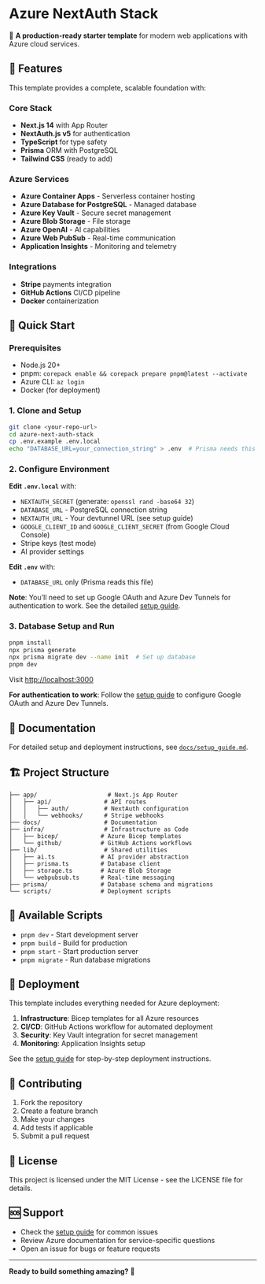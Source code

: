 # Azure NextAuth Stack

🚀 **A production-ready starter template** for modern web applications with Azure cloud services.

## 🌟 Features

This template provides a complete, scalable foundation with:

### Core Stack
- **Next.js 14** with App Router
- **NextAuth.js v5** for authentication
- **TypeScript** for type safety
- **Prisma** ORM with PostgreSQL
- **Tailwind CSS** (ready to add)

### Azure Services
- **Azure Container Apps** - Serverless container hosting
- **Azure Database for PostgreSQL** - Managed database
- **Azure Key Vault** - Secure secret management
- **Azure Blob Storage** - File storage
- **Azure OpenAI** - AI capabilities
- **Azure Web PubSub** - Real-time communication
- **Application Insights** - Monitoring and telemetry

### Integrations
- **Stripe** payments integration
- **GitHub Actions** CI/CD pipeline
- **Docker** containerization

## 🚀 Quick Start

### Prerequisites
- Node.js 20+
- pnpm: `corepack enable && corepack prepare pnpm@latest --activate`
- Azure CLI: `az login`
- Docker (for deployment)

### 1. Clone and Setup
```bash
git clone <your-repo-url>
cd azure-next-auth-stack
cp .env.example .env.local
echo "DATABASE_URL=your_connection_string" > .env  # Prisma needs this
```

### 2. Configure Environment
**Edit `.env.local`** with:
- `NEXTAUTH_SECRET` (generate: `openssl rand -base64 32`)
- `DATABASE_URL` - PostgreSQL connection string
- `NEXTAUTH_URL` - Your devtunnel URL (see setup guide)
- `GOOGLE_CLIENT_ID` and `GOOGLE_CLIENT_SECRET` (from Google Cloud Console)
- Stripe keys (test mode)
- AI provider settings

**Edit `.env`** with:
- `DATABASE_URL` only (Prisma reads this file)

**Note**: You'll need to set up Google OAuth and Azure Dev Tunnels for authentication to work. See the detailed [setup guide](docs/setup_guide.md).

### 3. Database Setup and Run
```bash
pnpm install
npx prisma generate
npx prisma migrate dev --name init  # Set up database
pnpm dev
```

Visit [http://localhost:3000](http://localhost:3000)

**For authentication to work**: Follow the [setup guide](docs/setup_guide.md) to configure Google OAuth and Azure Dev Tunnels.

## 📖 Documentation

For detailed setup and deployment instructions, see [`docs/setup_guide.md`](docs/setup_guide.md).

## 🏗️ Project Structure

```
├── app/                    # Next.js App Router
│   ├── api/               # API routes
│   │   ├── auth/          # NextAuth configuration
│   │   └── webhooks/      # Stripe webhooks
├── docs/                  # Documentation
├── infra/                 # Infrastructure as Code
│   ├── bicep/            # Azure Bicep templates
│   └── github/           # GitHub Actions workflows
├── lib/                   # Shared utilities
│   ├── ai.ts             # AI provider abstraction
│   ├── prisma.ts         # Database client
│   ├── storage.ts        # Azure Blob Storage
│   └── webpubsub.ts      # Real-time messaging
├── prisma/               # Database schema and migrations
└── scripts/              # Deployment scripts
```

## 🔧 Available Scripts

- `pnpm dev` - Start development server
- `pnpm build` - Build for production
- `pnpm start` - Start production server
- `pnpm migrate` - Run database migrations

## 🚀 Deployment

This template includes everything needed for Azure deployment:

1. **Infrastructure**: Bicep templates for all Azure resources
2. **CI/CD**: GitHub Actions workflow for automated deployment
3. **Security**: Key Vault integration for secret management
4. **Monitoring**: Application Insights setup

See the [setup guide](docs/setup_guide.md) for step-by-step deployment instructions.

## 🤝 Contributing

1. Fork the repository
2. Create a feature branch
3. Make your changes
4. Add tests if applicable
5. Submit a pull request

## 📄 License

This project is licensed under the MIT License - see the LICENSE file for details.

## 🆘 Support

- Check the [setup guide](docs/setup_guide.md) for common issues
- Review Azure documentation for service-specific questions
- Open an issue for bugs or feature requests

---

**Ready to build something amazing?** 🎉
